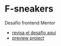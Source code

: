 # F-sneakers
Desafío frontend Mentor

- [revisa el desafío aquí](https://www.frontendmentor.io/challenges/ecommerce-product-page-UPsZ9MJp6)
- [preview project](https://fastidious-biscuit-1ce616.netlify.app/)
